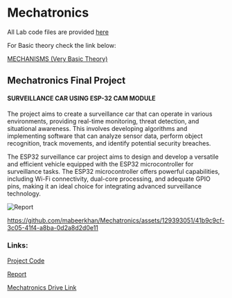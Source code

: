 # Mechatronics
All Lab code files are provided [here](https://github.com/mabeerkhan/Mechatronics)

For Basic theory check the link below:

[MECHANISMS (Very Basic Theory)](https://www.technologystudent.com/cams/camdex.htm) 


## Mechatronics Final Project
#### SURVEILLANCE CAR USING ESP-32 CAM MODULE

The project aims to create a surveillance car that can operate in various environments, providing real-time monitoring, threat detection, and situational awareness. This involves developing algorithms and implementing software that can analyze sensor data, perform object recognition, track movements, and identify potential security breaches.

The ESP32 surveillance car project aims to design and develop a versatile and efficient vehicle equipped with the ESP32 microcontroller for surveillance tasks. The ESP32 microcontroller offers powerful capabilities, including Wi-Fi connectivity, dual-core processing, and adequate GPIO pins, making it an ideal choice for integrating advanced surveillance technology.



![Report](https://github.com/mabeerkhan/Mechatronics/assets/129393051/bd2216ad-c71b-40dd-81c0-d6dd8083b2bf)


https://github.com/mabeerkhan/Mechatronics/assets/129393051/41b9c9cf-3c05-41f4-a8ba-0d2a8d2d0e11


### Links: 

[Project Code](https://github.com/mabeerkhan/Mechatronics/blob/main/ProjectCode.cpp)

[Report](https://github.com/mabeerkhan/Mechatronics/blob/main/Project%20Report.pdf)

[Mechatronics Drive Link](https://drive.google.com/drive/folders/1rpnAnp3LpbRKiorT2hsu0KYSfS-S4tkI)
